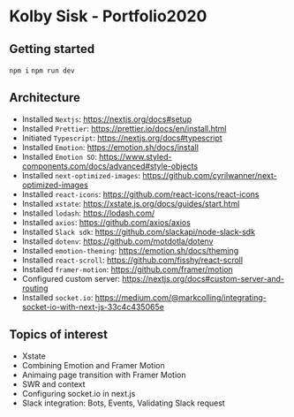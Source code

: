 # Kolby Sisk - Portfolio2020

## Getting started

`npm i`
`npm run dev`

## Architecture

- Installed `Nextjs`: https://nextjs.org/docs#setup
- Installed `Prettier`: https://prettier.io/docs/en/install.html
- Initiated `Typescript`: https://nextjs.org/docs#typescript
- Installed `Emotion`: https://emotion.sh/docs/install
- Installed `Emotion SO`: https://www.styled-components.com/docs/advanced#style-objects
- Installed `next-optimized-images`: https://github.com/cyrilwanner/next-optimized-images
- Installed `react-icons`: https://github.com/react-icons/react-icons
- Installed `xstate`: https://xstate.js.org/docs/guides/start.html
- Installed `lodash`: https://lodash.com/
- Installed `axios`: https://github.com/axios/axios
- Installed `Slack sdk`: https://github.com/slackapi/node-slack-sdk
- Installed `dotenv`: https://github.com/motdotla/dotenv
- Installed `emotion-theming`: https://emotion.sh/docs/theming
- Installed `react-scroll`: https://github.com/fisshy/react-scroll
- Installed `framer-motion`: https://github.com/framer/motion
- Configured custom server: https://nextjs.org/docs#custom-server-and-routing
- Installed `socket.io`: https://medium.com/@markcolling/integrating-socket-io-with-next-js-33c4c435065e

## Topics of interest

- Xstate
- Combining Emotion and Framer Motion
- Animaing page transition with Framer Motion
- SWR and context
- Configuring socket.io in next.js
- Slack integration: Bots, Events, Validating Slack request
